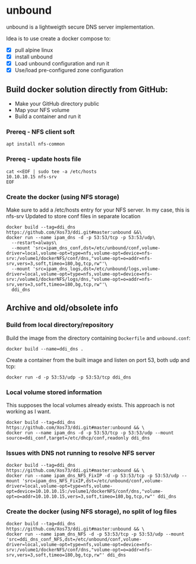 # unbound
unbound is a lightweigth secure DNS server implementation.

Idea is to use create a docker compose to:
- [x] pull alpine linux
- [x] install unbound
- [x] Load unbound configuration and run it
- [x] Use/load pre-configured zone configuration

## Build docker solution directly from GitHub:
* Make your GitHub directory public
* Map your NFS volume
* Build a container and run it

### Prereq - NFS client soft
```
apt install nfs-common
```

### Prereq - update hosts file
```
cat <<EOF | sudo tee -a /etc/hosts
10.10.10.15 nfs-srv
EOF
```

### Create the docker (using NFS storage)
Make sure to add a /etc/hosts entry for your NFS server. In my case, this is nfs-srv
Updated to store conf files in separate location
```
docker build --tag=ddi_dns https://github.com/Xos73/ddi.git#master:unbound &&\
docker run --name ipam_dns -d -p 53:53/tcp -p 53:53/udp\
  --restart=always\
  --mount 'src=ipam_dns_conf,dst=/etc/unbound/conf,volume-driver=local,volume-opt=type=nfs,volume-opt=device=nfs-srv:/volume1/dockerNFS/conf/dns,"volume-opt=o=addr=nfs-srv,vers=3,soft,timeo=180,bg,tcp,rw"'\
  --mount 'src=ipam_dns_logs,dst=/etc/unbound/logs,volume-driver=local,volume-opt=type=nfs,volume-opt=device=nfs-srv:/volume1/dockerNFS/logs/dns,"volume-opt=o=addr=nfs-srv,vers=3,soft,timeo=180,bg,tcp,rw"'\
  ddi_dns
```

## Archive and old/obsolete info
### Build from local directory/repository

Build the image from the directory containing `Dockerfile` and `unbound.conf`:
```
docker build --name=ddi_dns .
```

Create a container from the built image and listen on port 53, both udp and tcp:

```
docker run -d -p 53:53/udp -p 53:53/tcp ddi_dns
```
### Local volume stored information
This supposes the local volumes already exists.
This approach is not working as I want.
```
docker build --tag=ddi_dns https://github.com/Xos73/ddi.git#master:unbound && \
docker run --name ipam_dns -d -p 53:53/tcp -p 53:53/udp --mount source=ddi_conf,target=/etc/dhcp/conf,readonly ddi_dns
```

### Issues with DNS not running to resolve NFS server
```
docker build --tag=ddi_dns https://github.com/Xos73/ddi.git#master:unbound && \
docker run --name ipam_dns_NFS_FixIP -d -p 53:53/tcp -p 53:53/udp --mount 'src=ipam_dns_NFS_FixIP,dst=/etc/unbound/conf,volume-driver=local,volume-opt=type=nfs,volume-opt=device=10.10.10.15:/volume1/dockerNFS/conf/dns,"volume-opt=o=addr=10.10.10.15,vers=3,soft,timeo=180,bg,tcp,rw"' ddi_dns
```
### Create the docker (using NFS storage), no split of log files
```
docker build --tag=ddi_dns https://github.com/Xos73/ddi.git#master:unbound && \
docker run --name ipam_dns_NFS -d -p 53:53/tcp -p 53:53/udp --mount 'src=ddi_dns_conf_NFS,dst=/etc/unbound/conf,volume-driver=local,volume-opt=type=nfs,volume-opt=device=nfs-srv:/volume1/dockerNFS/conf/dns,"volume-opt=o=addr=nfs-srv,vers=3,soft,timeo=180,bg,tcp,rw"' ddi_dns
```
